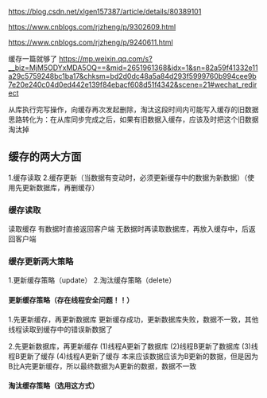 https://blog.csdn.net/xlgen157387/article/details/80389101

https://www.cnblogs.com/rjzheng/p/9302609.html

https://www.cnblogs.com/rjzheng/p/9240611.html


缓存一篇就够了
https://mp.weixin.qq.com/s?__biz=MjM5ODYxMDA5OQ==&mid=2651961368&idx=1&sn=82a59f41332e11a29c5759248bc1ba17&chksm=bd2d0dc48a5a84d293f5999760b994cee9b7e20e240c04d0ed442e139f84ebacf608d51f4342&scene=21#wechat_redirect

从库执行完写操作，向缓存再次发起删除，淘汰这段时间内可能写入缓存的旧数据
思路转化为：在从库同步完成之后，如果有旧数据入缓存，应该及时把这个旧数据淘汰掉



## 缓存的两大方面
1.缓存读取
2.缓存更新（当数据有变动时，必须更新缓存中的数据为新数据）（使用先更新数据库，再删缓存）

### 缓存读取
读取缓存
有数据时直接返回客户端
无数据时再读取数据库，再放入缓存中，后返回客户端

### 缓存更新两大策略
1.更新缓存策略（update）
2.淘汰缓存策略（delete）


#### 更新缓存策略（存在线程安全问题！！）
1.先更新缓存，再更新数据库 
更新缓存成功，更新数据库失败，数据不一致，其他线程读取到缓存中的错误新数据了

2.先更新数据库，再更新缓存
(1)线程A更新了数据库
(2)线程B更新了数据库
(3)线程B更新了缓存
(4)线程A更新了缓存
本来应该数据应该为B更新的数据，但是因为B比A完更新缓存，所以最终数据为A更新的数据，数据不一致



#### 淘汰缓存策略（选用这方式）






